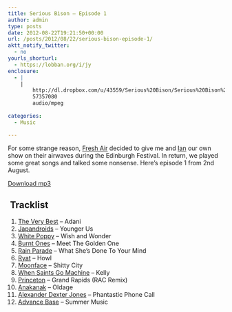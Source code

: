 ```yaml
---
title: Serious Bison – Episode 1
author: admin
type: posts
date: 2012-08-22T19:21:50+00:00
url: /posts/2012/08/22/serious-bison-episode-1/
aktt_notify_twitter:
  - no
yourls_shorturl:
  - https://lobban.org/i/jy
enclosure:
  - |
    |
        http://dl.dropbox.com/u/43559/Serious%20Bison/Serious%20Bison%201.mp3
        57357080
        audio/mpeg
        
categories:
  - Music

---
```

For some strange reason, [Fresh Air][1] decided to give me and [Ian][2] our own show on their airwaves during the Edinburgh Festival. In return, we played some great songs and talked some nonsense. Here&#8217;s episode 1 from 2nd August.



[Download mp3][3]

##  Tracklist

  1. [The Very Best][4] &#8211; Adani
  2. [Japandroids][5] &#8211; Younger Us
  3. [White Poppy][6] &#8211; Wish and Wonder
  4. [Burnt Ones][7] &#8211; Meet The Golden One
  5. [Rain Parade][8] &#8211; What She&#8217;s Done To Your Mind
  6. [Ryat][9] &#8211; Howl
  7. [Moonface][10] &#8211; Shitty City
  8. [When Saints Go Machine][11] &#8211; Kelly
  9. [Princeton][12] &#8211; Grand Rapids (RAC Remix)
 10. [Anakanak][13] &#8211; Oldage
 11. [Alexander Dexter Jones][14] &#8211; Phantastic Phone Call
 12. [Advance Base][15] &#8211; Summer Music

&nbsp;

 [1]: http://www.freshair.org.uk/ "Fresh Air Radio"
 [2]: https://twitter.com/ohjawbone
 [3]: http://dl.dropbox.com/u/43559/Serious%20Bison/Serious%20Bison%201.mp3 "Serious Bison - Episode 1 download"
 [4]: http://www.theverybestmusic.com/
 [5]: http://japandroids.com/
 [6]: http://whitepoppy.bandcamp.com/
 [7]: http://burntones.bandcamp.com/
 [8]: http://en.wikipedia.org/wiki/Rain_Parade
 [9]: http://ryat.info/
 [10]: http://moonface.ca/
 [11]: http://www.whensaintsgomachine.com/
 [12]: http://princeton.bandcamp.com/
 [13]: https://soundcloud.com/gizeh/anakanak-ageold-1
 [14]: http://www.youtube.com/watch?v=4ZnMSmwqCsg
 [15]: http://www.advancebasemusic.com/
